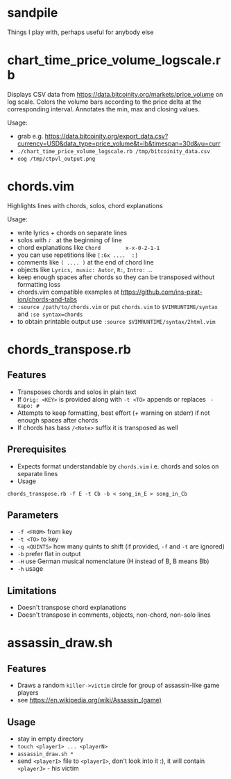 # sandpile
Things I play with, perhaps useful for anybody else

chart_time_price_volume_logscale.rb
===================================
Displays CSV data from https://data.bitcoinity.org/markets/price_volume on log scale. Colors the volume bars according to the price delta at the corresponding interval. Annotates the min, max and closing values.

Usage:

* grab e.g. https://data.bitcoinity.org/export_data.csv?currency=USD&data_type=price_volume&t=lb&timespan=30d&vu=curr
* `./chart_time_price_volume_logscale.rb /tmp/bitcoinity_data.csv`
* `eog /tmp/ctpvl_output.png`

chords.vim
==========
Highlights lines with chords, solos, chord explanations

Usage:

* write lyrics + chords on separate lines
* solos with `♪ ` at the beginning of line
* chord explanations like `Chord        x-x-0-2-1-1`
* you can use repetitions like `[:6x ....  :]`
* comments like `( .... )` at the end of chord line
* objects like `Lyrics, music: Autor`, `R:`, `Intro:` ...
* keep enough spaces after chords so they can be transposed without formatting loss
* chords.vim compatible examples at https://github.com/ins-pirat-ion/chords-and-tabs
* `:source /path/to/chords.vim` or put `chords.vim` to `$VIMRUNTIME/syntax` and `:se syntax=chords`
* to obtain printable output use `:source $VIMRUNTIME/syntax/2html.vim`

chords_transpose.rb
===================
Features
--------
* Transposes chords and solos in plain text
* If `Orig: <KEY>` is provided along with `-t <TO>` appends or replaces ` - Kapo: #`
* Attempts to keep formatting, best effort (+ warning on stderr) if not enough spaces after chords
* If chords has bass `/<Note>` suffix it is transposed as well

Prerequisites
-------------
* Expects format understandable by `chords.vim` i.e. chords and solos on separate lines
* Usage
```
chords_transpose.rb -f E -t Cb -b < song_in_E > song_in_Cb
```
Parameters
----------
* `-f <FROM>` from key
* `-t <TO>` to key
* `-q <QUINTS>` how many quints to shift (if provided, `-f` and `-t` are ignored)
* `-b` prefer flat in output
* `-H` use German musical nomenclature (H instead of B, B means Bb)
* `-h` usage

Limitations
-----------
* Doesn't transpose chord explanations
* Doesn't transpose in comments, objects, non-chord, non-solo lines

assassin_draw.sh
================
Features
--------
* Draws a random `killer->victim` circle for group of assassin-like game players
* see https://en.wikipedia.org/wiki/Assassin_(game)

Usage
-----
* stay in empty directory
* `touch <player1> ... <playerN>`
* `assassin_draw.sh *`
* send `<playerI>` file to `<playerI>`, don't look into it :), it will contain `<playerJ>` - his victim

